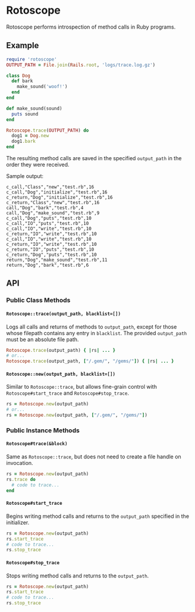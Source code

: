 # Rotoscope

Rotoscope performs introspection of method calls in Ruby programs.

## Example

```ruby
require 'rotoscope'
OUTPUT_PATH = File.join(Rails.root, 'logs/trace.log.gz')

class Dog
  def bark
    make_sound('woof!')
  end
end

def make_sound(sound)
  puts sound
end

Rotoscope.trace(OUTPUT_PATH) do
  dog1 = Dog.new
  dog1.bark
end
```

The resulting method calls are saved in the specified `output_path` in the order they were received.

Sample output:

```
c_call,"Class","new","test.rb",16
c_call,"Dog","initialize","test.rb",16
c_return,"Dog","initialize","test.rb",16
c_return,"Class","new","test.rb",16
call,"Dog","bark","test.rb",4
call,"Dog","make_sound","test.rb",9
c_call,"Dog","puts","test.rb",10
c_call,"IO","puts","test.rb",10
c_call,"IO","write","test.rb",10
c_return,"IO","write","test.rb",10
c_call,"IO","write","test.rb",10
c_return,"IO","write","test.rb",10
c_return,"IO","puts","test.rb",10
c_return,"Dog","puts","test.rb",10
return,"Dog","make_sound","test.rb",11
return,"Dog","bark","test.rb",6
```

## API

### Public Class Methods

#### `Rotoscope::trace(output_path, blacklist=[])`

Logs all calls and returns of methods to `output_path`, except for those whose filepath contains any entry in `blacklist`. The provided `output_path` must be an absolute file path.

```ruby
Rotoscope.trace(output_path) { |rs| ... }
# or...
Rotoscope.trace(output_path, ["/.gem/", "/gems/"]) { |rs| ... }
```

#### `Rotoscope::new(output_path, blacklist=[])`

Similar to `Rotoscope::trace`, but allows fine-grain control with `Rotoscope#start_trace` and `Rotoscope#stop_trace`.
```ruby
rs = Rotoscope.new(output_path)
# or...
rs = Rotoscope.new(output_path, ["/.gem/", "/gems/"])
```

### Public Instance Methods

#### `Rotoscope#trace(&block)`

Same as `Rotoscope::trace`, but does not need to create a file handle on invocation.

```ruby
rs = Rotoscope.new(output_path)
rs.trace do
  # code to trace...
end
```

#### `Rotoscope#start_trace`

Begins writing method calls and returns to the `output_path` specified in the initializer.

```ruby
rs = Rotoscope.new(output_path)
rs.start_trace
# code to trace...
rs.stop_trace
```

#### `Rotoscope#stop_trace`

Stops writing method calls and returns to the `output_path`.

```ruby
rs = Rotoscope.new(output_path)
rs.start_trace
# code to trace...
rs.stop_trace
```

